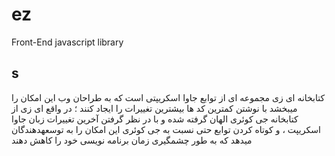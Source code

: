 # ez
Front-End javascript library

<h2>s</h2>
کتابخانه ای زی مجموعه ای از توابع جاوا اسکریپتی است که به طراحان وب این امکان را میبخشد با نوشتن کمترین کد ها بیشترین تغییرات را ایجاد کنند ؛ در واقع ای زی از کتابخانه جی کوئری الهان گرفته شده و با در نظر گرفتن آخرین تغییرات زبان جاوا اسکریپت ، و کوتاه کردن توابع حتی نسبت به جی کوئری این امکان را به توسعهدهندگان میدهد که به طور چشمگیری زمان برنامه نویسی خود را کاهش دهند
